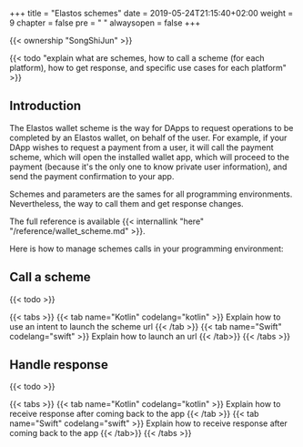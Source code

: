 +++
title = "Elastos schemes"
date = 2019-05-24T21:15:40+02:00
weight = 9
chapter = false
pre = "<i class='fa ela-page'></i> "
alwaysopen = false
+++

{{< ownership "SongShiJun" >}}

{{< todo "explain what are schemes, how to call a scheme (for each platform), how to get response, and specific use cases for each platform" >}}

## Introduction

The Elastos wallet scheme is the way for DApps to request operations to be completed by an Elastos wallet, on behalf of the user. For example, if your DApp wishes to request a payment from a user, it will call the payment scheme, which will open the installed wallet app, which will proceed to the payment (because it's the only one to know private user information), and send the payment confirmation to your app.

Schemes and parameters are the sames for all programming environments. Nevertheless, the way to call them and get response changes. 

The full reference is available {{< internallink "here" "/reference/wallet_scheme.md" >}}.

Here is how to manage schemes calls in your programming environment:

## Call a scheme

{{< todo >}}

{{< tabs >}} 
    {{< tab name="Kotlin" codelang="kotlin" >}} 
Explain how to use an intent to launch the scheme url
    {{< /tab >}} 
    {{< tab name="Swift" codelang="swift" >}} 
Explain how to launch an url
    {{< /tab>}}
{{< /tabs >}}

## Handle response

{{< todo >}}

{{< tabs >}} 
    {{< tab name="Kotlin" codelang="kotlin" >}} 
Explain how to receive response after coming back to the app
    {{< /tab >}} 
    {{< tab name="Swift" codelang="swift" >}} 
Explain how to receive response after coming back to the app
    {{< /tab>}}
{{< /tabs >}}
